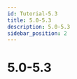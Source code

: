 ```yaml
---
id: Tutorial-5.3
title: 5.0-5.3
description: 5.0-5.3
sidebar_position: 2
---
```

# 5.0-5.3

<DocCardList/>